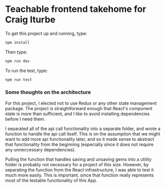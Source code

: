 # Teachable frontend takehome for Craig Iturbe

To get this project up and running, type:

```bash
npm install
```

Then type:

```bash
npm run dev
```

To run the test, type:

```bash
npm run test
```

### Some thoughts on the architecture

For this project, I elected not to use Redux or any other state management package. The project is straightforward enough that React's component state is more than sufficient, and I like to avoid installing dependencies before I need them.

I separated all of the api call functionality into a separate folder, and wrote a function to handle the api call itself. This is on the assumption that we might want to add more api functionality later, and so it made sense to abstract that functionality from the beginning (especially since it does not require any unneccessary dependencies).

Pulling the function that handles saving and unsaving gems into a utility folder is probably not necessary for a project of this size. However, by separating the function from the React infrastructure, I was able to test it much more easily. This is important, since that function really represents most of the testable functionality of this App.
